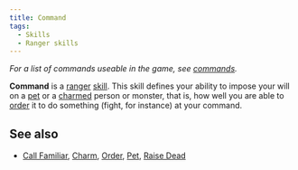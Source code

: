 ```yaml
---
title: Command
tags:
  - Skills
  - Ranger skills
---
```

*For a list of commands useable in the game, see
[commands](commands "wikilink").*

**Command** is a [ranger](general "wikilink") [skill](skill "wikilink").
This skill defines your ability to impose your will on a
[pet](pet "wikilink") or a [charmed](charm "wikilink") person or
monster, that is, how well you are able to [order](order "wikilink") it
to do something (fight, for instance) at your command.

## See also

- [Call Familiar](Call_Familiar "wikilink"), [Charm](Charm "wikilink"),
  [Order](Order "wikilink"), [Pet](Pet "wikilink"), [Raise
  Dead](Raise_Dead "wikilink")
 